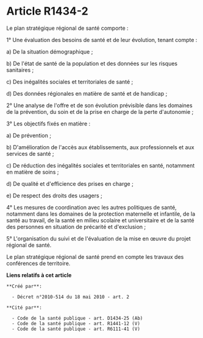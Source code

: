 # Article R1434-2

Le plan stratégique régional de santé comporte : 

1° Une évaluation des besoins de santé et de leur évolution, tenant compte : 

a) De la situation démographique ; 

b) De l'état de santé de la population et des données sur les risques sanitaires ; 

c) Des inégalités sociales et territoriales de santé ; 

d) Des données régionales en matière de santé et de handicap ; 

2° Une analyse de l'offre et de son évolution prévisible dans les domaines de la prévention, du soin et de la prise en charge
de la perte d'autonomie ; 

3° Les objectifs fixés en matière : 

a) De prévention ; 

b) D'amélioration de l'accès aux établissements, aux professionnels et aux services de santé ; 

c) De réduction des inégalités sociales et territoriales en santé, notamment en matière de soins ; 

d) De qualité et d'efficience des prises en charge ; 

e) De respect des droits des usagers ; 

4° Les mesures de coordination avec les autres politiques de santé, notamment dans les domaines de la protection maternelle
et infantile, de la santé au travail, de la santé en milieu scolaire et universitaire et de la santé des personnes en
situation de précarité et d'exclusion ; 

5° L'organisation du suivi et de l'évaluation de la mise en œuvre du projet régional de santé. 

Le plan stratégique régional de santé prend en compte les travaux des conférences de territoire.

**Liens relatifs à cet article**

	**Créé par**:

	  - Décret n°2010-514 du 18 mai 2010 - art. 2

	**Cité par**:

	  - Code de la santé publique - art. D1434-25 (Ab)
	  - Code de la santé publique - art. R1441-12 (V)
	  - Code de la santé publique - art. R6111-41 (V)
